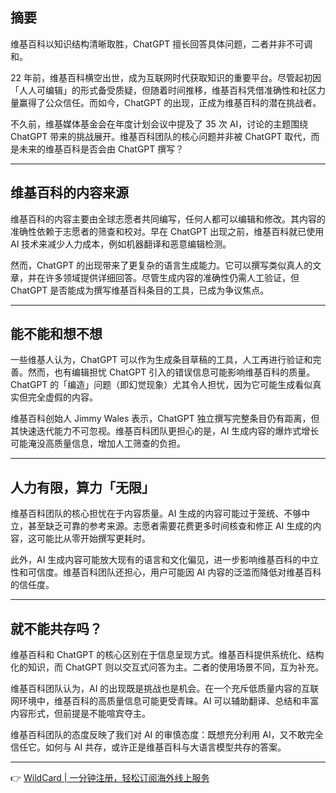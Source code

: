 ## 摘要

维基百科以知识结构清晰取胜，ChatGPT 擅长回答具体问题，二者并非不可调和。

22 年前，维基百科横空出世，成为互联网时代获取知识的重要平台。尽管起初因「人人可编辑」的形式备受质疑，但随着时间推移，维基百科凭借准确性和社区力量赢得了公众信任。而如今，ChatGPT 的出现，正成为维基百科的潜在挑战者。

不久前，维基媒体基金会在年度计划会议中提及了 35 次 AI，讨论的主题围绕 ChatGPT 带来的挑战展开。维基百科团队的核心问题并非被 ChatGPT 取代，而是未来的维基百科是否会由 ChatGPT 撰写？

---

## 维基百科的内容来源

维基百科的内容主要由全球志愿者共同编写，任何人都可以编辑和修改。其内容的准确性依赖于志愿者的筛查和校对。早在 ChatGPT 出现之前，维基百科就已使用 AI 技术来减少人力成本，例如机器翻译和恶意编辑检测。

然而，ChatGPT 的出现带来了更复杂的语言生成能力。它可以撰写类似真人的文章，并在许多领域提供详细回答。尽管生成内容的准确性仍需人工验证，但 ChatGPT 是否能成为撰写维基百科条目的工具，已成为争议焦点。

---

## 能不能和想不想

一些维基人认为，ChatGPT 可以作为生成条目草稿的工具，人工再进行验证和完善。然而，也有编辑担忧 ChatGPT 引入的错误信息可能影响维基百科的质量。ChatGPT 的「编造」问题（即幻觉现象）尤其令人担忧，因为它可能生成看似真实但完全虚假的内容。

维基百科创始人 Jimmy Wales 表示，ChatGPT 独立撰写完整条目仍有距离，但其快速迭代能力不可忽视。维基百科团队更担心的是，AI 生成内容的爆炸式增长可能淹没高质量信息，增加人工筛查的负担。

---

## 人力有限，算力「无限」

维基百科团队的核心担忧在于内容质量。AI 生成的内容可能过于笼统、不够中立，甚至缺乏可靠的参考来源。志愿者需要花费更多时间核查和修正 AI 生成的内容，这可能比从零开始撰写更耗时。

此外，AI 生成内容可能放大现有的语言和文化偏见，进一步影响维基百科的中立性和可信度。维基百科团队还担心，用户可能因 AI 内容的泛滥而降低对维基百科的信任度。

---

## 就不能共存吗？

维基百科和 ChatGPT 的核心区别在于信息呈现方式。维基百科提供系统化、结构化的知识，而 ChatGPT 则以交互式问答为主。二者的使用场景不同，互为补充。

维基百科团队认为，AI 的出现既是挑战也是机会。在一个充斥低质量内容的互联网环境中，维基百科的高质量信息可能更受青睐。AI 可以辅助翻译、总结和丰富内容形式，但前提是不能喧宾夺主。

维基百科团队的态度反映了我们对 AI 的审慎态度：既想充分利用 AI，又不敢完全信任它。如何与 AI 共存，或许正是维基百科与大语言模型共存的答案。

---

👉 [WildCard | 一分钟注册，轻松订阅海外线上服务](https://bit.ly/bewildcard)